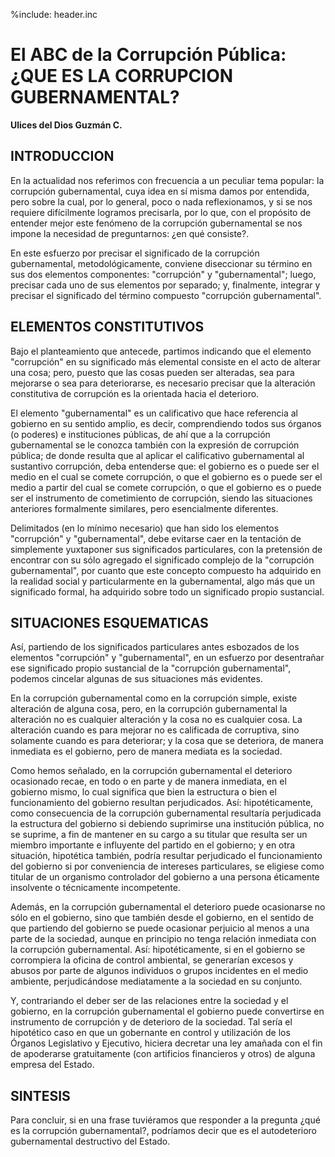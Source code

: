 %include: header.inc

# El ABC de la Corrupción Pública: ¿QUE ES LA CORRUPCION GUBERNAMENTAL?

**Ulices del Dios Guzmán C.**

## INTRODUCCION

En la actualidad nos referimos con frecuencia a un peculiar tema popular: la
corrupción gubernamental, cuya idea en sí misma damos por entendida, pero sobre
la cual, por lo general, poco o nada reflexionamos, y si se nos requiere
difícilmente logramos precisarla, por lo que, con el propósito de entender mejor
este fenómeno de la corrupción gubernamental se nos impone la necesidad de
preguntarnos: ¿en qué consiste?.

En este esfuerzo por precisar el significado de la corrupción gubernamental,
metodológicamente, conviene diseccionar su término en sus dos elementos
componentes: "corrupción" y "gubernamental"; luego, precisar cada uno de sus
elementos por separado; y, finalmente, integrar y precisar el significado del
término compuesto "corrupción gubernamental".

## ELEMENTOS CONSTITUTIVOS

Bajo el planteamiento que antecede, partimos indicando que el elemento
"corrupción" en su significado más elemental consiste en el acto de alterar una
cosa; pero, puesto que las cosas pueden ser alteradas, sea para mejorarse o sea
para deteriorarse, es necesario precisar que la alteración constitutiva de
corrupción es la orientada hacia el deterioro.

El elemento "gubernamental" es un calificativo que hace referencia al gobierno
en su sentido amplio, es decir, comprendiendo todos sus órganos (o poderes) e
instituciones públicas, de ahí que a la corrupción gubernamental se le conozca
también con la expresión de corrupción pública; de donde resulta que al aplicar
el calificativo gubernamental al sustantivo corrupción, deba entenderse que: el
gobierno es o puede ser el medio en el cual se comete corrupción, o que el
gobierno es o puede ser el medio a partir del cual se comete corrupción, o que
el gobierno es o puede ser el instrumento de cometimiento de corrupción, siendo
las situaciones anteriores formalmente similares, pero esencialmente diferentes.

Delimitados (en lo mínimo necesario) que han sido los elementos "corrupción" y
"gubernamental", debe evitarse caer en la tentación de simplemente yuxtaponer
sus significados particulares, con la pretensión de encontrar con su sólo
agregado el significado complejo de la "corrupción gubernamental", por cuanto
que este concepto compuesto ha adquirido en la realidad social y particularmente
en la gubernamental, algo más que un significado formal, ha adquirido sobre todo
un significado propio sustancial.

## SITUACIONES ESQUEMATICAS

Así, partiendo de los significados particulares antes esbozados de los elementos
"corrupción" y "gubernamental", en un esfuerzo por desentrañar ese significado
propio sustancial de la "corrupción gubernamental", podemos cincelar algunas de
sus situaciones más evidentes.

En la corrupción gubernamental como en la corrupción simple, existe alteración
de alguna cosa, pero, en la corrupción gubernamental la alteración no es
cualquier alteración y la cosa no es cualquier cosa. La alteración cuando es
para mejorar no es calificada de corruptiva, sino solamente cuando es para
deteriorar; y la cosa que se deteriora, de manera inmediata es el gobierno, pero
de manera mediata es la sociedad.

Como hemos señalado, en la corrupción gubernamental el deterioro ocasionado
recae, en todo o en parte y de manera inmediata, en el gobierno mismo, lo cual
significa que bien la estructura o bien el funcionamiento del gobierno resultan
perjudicados. Así: hipotéticamente, como consecuencia de la corrupción
gubernamental resultaría perjudicada la estructura del gobierno si debiendo
suprimirse una institución pública, no se suprime, a fin de mantener en su cargo
a su titular que resulta ser un miembro importante e influyente del partido en
el gobierno; y en otra situación, hipotética también, podría resultar
perjudicado el funcionamiento del gobierno si por conveniencia de intereses
particulares, se eligiese como titular de un organismo controlador del gobierno
a una persona éticamente insolvente o técnicamente incompetente.

Además, en la corrupción gubernamental el deterioro puede ocasionarse no sólo en
el gobierno, sino que también desde el gobierno, en el sentido de que partiendo
del gobierno se puede ocasionar perjuicio al menos a una parte de la sociedad,
aunque en principio no tenga relación inmediata con la corrupción gubernamental.
Así: hipotéticamente, si en el gobierno se corrompiera la oficina de control
ambiental, se generarían excesos y abusos por parte de algunos individuos o
grupos incidentes en el medio ambiente, perjudicándose mediatamente a la
sociedad en su conjunto.

Y, contrariando el deber ser de las relaciones entre la sociedad y el gobierno,
en la corrupción gubernamental el gobierno puede convertirse en instrumento de
corrupción y de deterioro de la sociedad. Tal sería el hipotético caso en que un
gobernante en control y utilización de los Órganos Legislativo y Ejecutivo,
hiciera decretar una ley amañada con el fin de apoderarse gratuitamente (con
artificios financieros y otros) de alguna empresa del Estado.

## SINTESIS

Para concluir, si en una frase tuviéramos que responder a la pregunta ¿qué es la
corrupción gubernamental?, podríamos decir que es el autodeterioro gubernamental
destructivo del Estado.
